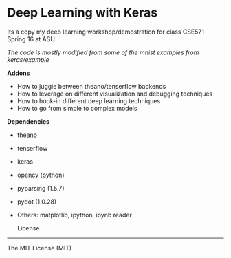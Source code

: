 Deep Learning with Keras
==============

Its a copy my deep learning workshop/demostration for class CSE571 Spring 16 at ASU.

*The code is mostly modified from some of the mnist examples from keras/example*

**Addons**
- How to juggle between theano/tenserflow backends
- How to leverage on different visualization and debugging techniques
- How to hook-in different deep learning techniques
- How to go from simple to complex models

**Dependencies**
- theano
- tenserflow
- keras
- opencv (python)
- pyparsing (1.5.7)
- pydot (1.0.28)
- Others: matplotlib, ipython, ipynb reader



   License
--------------
The MIT License (MIT) 